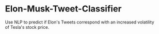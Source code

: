 # Elon-Musk-Tweet-Classifier
Use NLP to predict if Elon's Tweets correspond with an increased volatility of Tesla's stock price.
